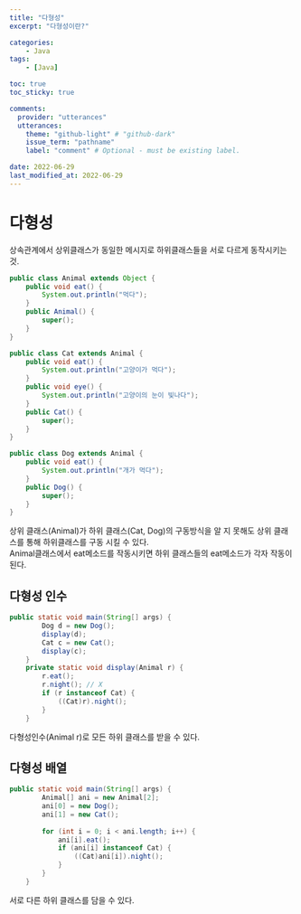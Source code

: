 ```yaml
---
title: "다형성"
excerpt: "다형성이란?"

categories:
    - Java
tags:
    - [Java]

toc: true
toc_sticky: true

comments:
  provider: "utterances"
  utterances:
    theme: "github-light" # "github-dark"
    issue_term: "pathname"
    label: "comment" # Optional - must be existing label.

date: 2022-06-29
last_modified_at: 2022-06-29
---
```

# 다형성
상속관계에서 상위클래스가 동일한 메시지로 하위클래스들을 서로 다르게 동작시키는 것.  
```java
public class Animal extends Object {
	public void eat() {
		System.out.println("먹다");
	}
	public Animal() {
		super();
	}
}
```
```java
public class Cat extends Animal {
	public void eat() {
		System.out.println("고양이가 먹다");
	}
    public void eye() {
        System.out.println("고양이의 눈이 빛나다");
    }
	public Cat() {
		super();
	}
}
```
```java
public class Dog extends Animal {
	public void eat() {
		System.out.println("개가 먹다");
	}
	public Dog() {
		super();
	}
}
```
상위 클래스(Animal)가 하위 클래스(Cat, Dog)의 구동방식을 알 지 못해도 상위 클래스를 통해 하위클래스를 구동 시킬 수 있다.  
Animal클래스에서 eat메소드를 작동시키면 하위 클래스들의 eat메소드가 각자 작동이된다.  
## 다형성 인수
```java
public static void main(String[] args) {
		Dog d = new Dog();
		display(d);
		Cat c = new Cat();
		display(c);	
	} 
	private static void display(Animal r) {
		r.eat();
		r.night(); // X
		if (r instanceof Cat) {
			((Cat)r).night();
		}
	}
```
다형성인수(Animal r)로 모든 하위 클래스를 받을 수 있다.  
## 다형성 배열
```java
public static void main(String[] args) {
		Animal[] ani = new Animal[2];
		ani[0] = new Dog();
		ani[1] = new Cat();
		
		for (int i = 0; i < ani.length; i++) {
			ani[i].eat();
			if (ani[i] instanceof Cat) {
				((Cat)ani[i]).night();
			}
		}
	}
```
서로 다른 하위 클래스를 담을 수 있다.

